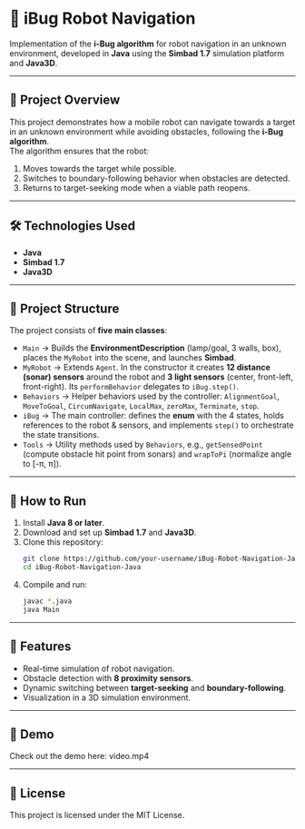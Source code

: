# 🤖 iBug Robot Navigation

Implementation of the **i-Bug algorithm** for robot navigation in an unknown environment, developed in **Java** using the **Simbad 1.7** simulation platform and **Java3D**.

---

## 📖 Project Overview
This project demonstrates how a mobile robot can navigate towards a target in an unknown environment while avoiding obstacles, following the **i-Bug algorithm**.  
The algorithm ensures that the robot:
1. Moves towards the target while possible.
2. Switches to boundary-following behavior when obstacles are detected.
3. Returns to target-seeking mode when a viable path reopens.

---

## 🛠️ Technologies Used
- **Java**
- **Simbad 1.7**
- **Java3D**

---

## 📂 Project Structure
The project consists of **five main classes**:

- `Main` → Builds the **EnvironmentDescription** (lamp/goal, 3 walls, box), places the `MyRobot` into the scene, and launches **Simbad**.  
- `MyRobot` → Extends `Agent`. In the constructor it creates **12 distance (sonar) sensors** around the robot and **3 light sensors** (center, front-left, front-right). Its `performBehavior` delegates to `iBug.step()`.  
- `Behaviors` → Helper behaviors used by the controller: `AlignmentGoal`, `MoveToGoal`, `CircumNavigate`, `LocalMax`, `zeroMax`, `Terminate`, `stop`.  
- `iBug` → The main controller: defines the **enum** with the 4 states, holds references to the robot & sensors, and implements `step()` to orchestrate the state transitions.  
- `Tools` → Utility methods used by `Behaviors`, e.g., `getSensedPoint` (compute obstacle hit point from sonars) and `wrapToPi` (normalize angle to [-π, π]).  

---

## 🚀 How to Run
1. Install **Java 8 or later**.  
2. Download and set up **Simbad 1.7** and **Java3D**.  
3. Clone this repository:
   ```bash
   git clone https://github.com/your-username/iBug-Robot-Navigation-Java.git
   cd iBug-Robot-Navigation-Java
   ```
4. Compile and run:
   ```bash
   javac *.java
   java Main
   ```

---

## 🎯 Features
- Real-time simulation of robot navigation.  
- Obstacle detection with **8 proximity sensors**.  
- Dynamic switching between **target-seeking** and **boundary-following**.  
- Visualization in a 3D simulation environment.  

---

## 📸 Demo
Check out the demo here: video.mp4 

---

## 📝 License
This project is licensed under the MIT License.
